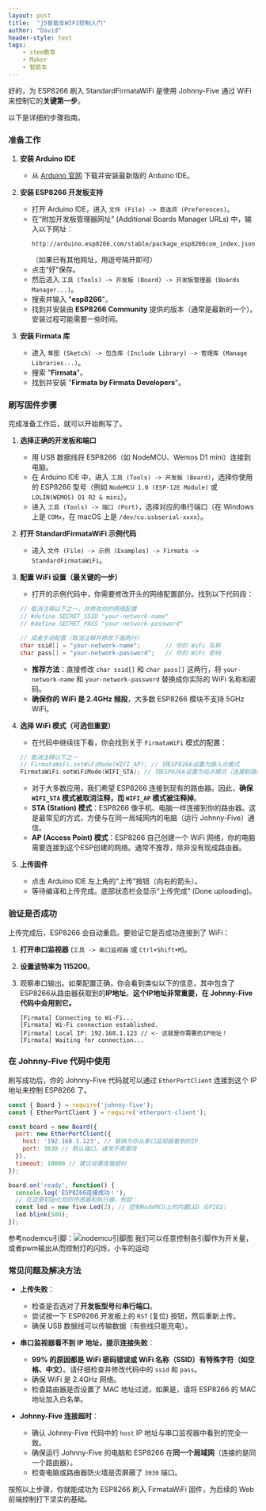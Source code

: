 ```yaml
---
layout: post
title:  "j5智能车WIFI控制入门"
author: "David"
header-style: text
tags: 
    - stem教育
    - Maker
    - 智能车
---
```





好的，为 ESP8266 刷入 StandardFirmataWiFi 是使用 Johnny-Five 通过 WiFi 来控制它的**关键第一步**。

以下是详细的步骤指南。

### 准备工作

1.  **安装 Arduino IDE**
    *   从 [Arduino 官网](https://www.arduino.cc/en/software) 下载并安装最新版的 Arduino IDE。

2.  **安装 ESP8266 开发板支持**
    *   打开 Arduino IDE，进入 `文件 (File) -> 首选项 (Preferences)`。
    *   在“附加开发板管理器网址” (Additional Boards Manager URLs) 中，输入以下网址：
        ```
        http://arduino.esp8266.com/stable/package_esp8266com_index.json
        ```
        （如果已有其他网址，用逗号隔开即可）
    *   点击“好”保存。
    *   然后进入 `工具 (Tools) -> 开发板 (Board) -> 开发板管理器 (Boards Manager...)`。
    *   搜索并输入 "**esp8266**"。
    *   找到并安装由 **ESP8266 Community** 提供的版本（通常是最新的一个）。安装过程可能需要一些时间。

3.  **安装 Firmata 库**
    *   进入 `草图 (Sketch) -> 包含库 (Include Library) -> 管理库 (Manage Libraries...)`。
    *   搜索 "**Firmata**"。
    *   找到并安装 "**Firmata by Firmata Developers**"。

### 刷写固件步骤

完成准备工作后，就可以开始刷写了。

1.  **选择正确的开发板和端口**
    *   用 USB 数据线将 ESP8266（如 NodeMCU、Wemos D1 mini）连接到电脑。
    *   在 Arduino IDE 中，进入 `工具 (Tools) -> 开发板 (Board)`，选择你使用的 ESP8266 型号（例如 `NodeMCU 1.0 (ESP-12E Module)` 或 `LOLIN(WEMOS) D1 R2 & mini`）。
    *   进入 `工具 (Tools) -> 端口 (Port)`，选择对应的串行端口（在 Windows 上是 `COMx`，在 macOS 上是 `/dev/cu.usbserial-xxxx`）。

2.  **打开 StandardFirmataWiFi 示例代码**
    *   进入 `文件 (File) -> 示例 (Examples) -> Firmata -> StandardFirmataWiFi`。

3.  **配置 WiFi 设置（最关键的一步）**
    *   打开的示例代码中，你需要修改开头的网络配置部分。找到以下代码段：

    ```cpp
    // 取消注释以下之一，并修改你的网络配置
    // #define SECRET_SSID "your-network-name"
    // #define SECRET_PASS "your-network-password"

    // 或者手动配置（取消注释并修改下面两行）
    char ssid[] = "your-network-name";       // 你的 WiFi 名称
    char pass[] = "your-network-password";   // 你的 WiFi 密码
    ```

    *   **推荐方法**：直接修改 `char ssid[]` 和 `char pass[]` 这两行，将 `your-network-name` 和 `your-network-password` 替换成你实际的 WiFi 名称和密码。
    *   **确保你的 WiFi 是 2.4GHz 频段**，大多数 ESP8266 模块不支持 5GHz WiFi。

4.  **选择 WiFi 模式（可选但重要）**
    *   在代码中继续往下看，你会找到关于 `FirmataWiFi` 模式的配置：

    ```cpp
    // 取消注释以下之一
    // FirmataWiFi.setWiFiMode(WIFI_AP); // 将ESP8266设置为接入点模式
    FirmataWiFi.setWiFiMode(WIFI_STA); // 将ESP8266设置为站点模式（连接到路由器）
    ```

    *   对于大多数应用，我们希望 ESP8266 连接到现有的路由器。因此，**确保 `WIFI_STA` 模式被取消注释，而 `WIFI_AP` 模式被注释掉**。
    *   **STA (Station) 模式**：ESP8266 像手机、电脑一样连接到你的路由器。这是最常见的方式，方便与在同一局域网内的电脑（运行 Johnny-Five）通信。
    *   **AP (Access Point) 模式**：ESP8266 自己创建一个 WiFi 网络，你的电脑需要连接到这个ESP创建的网络。通常不推荐，除非没有现成路由器。

5.  **上传固件**
    *   点击 Arduino IDE 左上角的“上传”按钮（向右的箭头）。
    *   等待编译和上传完成。底部状态栏会显示“上传完成” (Done uploading)。

### 验证是否成功

上传完成后，ESP8266 会自动重启。要验证它是否成功连接到了 WiFi：

1.  **打开串口监视器** (`工具 -> 串口监视器` 或 `Ctrl+Shift+M`)。
2.  **设置波特率为 115200**。
3.  观察串口输出。如果配置正确，你会看到类似以下的信息，其中包含了ESP8266从路由器获取到的**IP地址**。**这个IP地址非常重要，在 Johnny-Five 代码中会用到它。**

    ```
    [Firmata] Connecting to Wi-Fi...
    [Firmata] Wi-Fi connection established.
    [Firmata] Local IP: 192.168.1.123 // <- 这就是你需要的IP地址！
    [Firmata] Waiting for connection...
    ```

### 在 Johnny-Five 代码中使用

刷写成功后，你的 Johnny-Five 代码就可以通过 `EtherPortClient` 连接到这个 IP 地址来控制 ESP8266 了。

```javascript
const { Board } = require('johnny-five');
const { EtherPortClient } = require('etherport-client');

const board = new Board({
  port: new EtherPortClient({
    host: '192.168.1.123', // 替换为你从串口监视器看到的IP
    port: 3030 // 默认端口，通常不需要改
  }),
  timeout: 10000 // 建议设置连接超时
});

board.on('ready', function() {
  console.log('ESP8266连接成功！');
  // 在这里初始化你的传感器和执行器，例如：
  const led = new five.Led(2); // 控制NodeMCU上的内置LED（GPIO2）
  led.blink(500);
});
```

参考nodemcu引脚：![nodemcu引脚图](https://i1.wp.com/electronilab.co/wp-content/uploads/2016/02/NodeMCU-%E2%80%93-Board-de-desarrollo-con-m%C3%B3dulo-ESP8266-WiFi-y-Lua-4.jpg?ssl=1)
我们可以任意控制各引脚作为开关量，或者pwm输出从而控制灯的闪烁，小车的运动


### 常见问题及解决方法

*   **上传失败**：
    *   检查是否选对了**开发板型号**和**串行端口**。
    *   尝试按一下 ESP8266 开发板上的 `RST` (复位) 按钮，然后重新上传。
    *   确保 USB 数据线可以传输数据（有些线只能充电）。

*   **串口监视器看不到 IP 地址，提示连接失败**：
    *   **99% 的原因都是 WiFi 密码错误或 WiFi 名称（SSID）有特殊字符（如空格、中文）**。请仔细检查并修改代码中的 `ssid` 和 `pass`。
    *   确保 WiFi 是 2.4GHz 网络。
    *   检查路由器是否设置了 MAC 地址过滤，如果是，请将 ESP8266 的 MAC 地址加入白名单。

*   **Johnny-Five 连接超时**：
    *   确认 Johnny-Five 代码中的 `host` IP 地址与串口监视器中看到的完全一致。
    *   确保运行 Johnny-Five 的电脑和 ESP8266 在**同一个局域网**（连接的是同一个路由器）。
    *   检查电脑或路由器防火墙是否屏蔽了 `3030` 端口。

按照以上步骤，你就能成功为 ESP8266 刷入 FirmataWiFi 固件，为后续的 Web 前端控制打下坚实的基础。